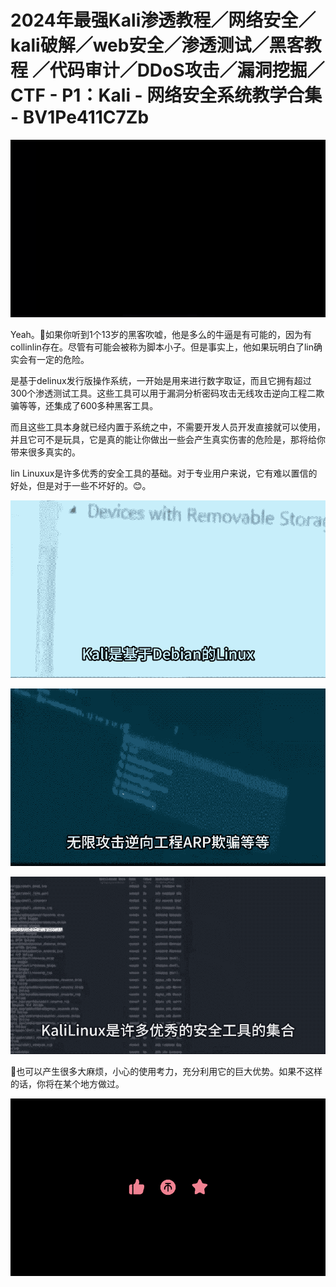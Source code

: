 # 2024年最强Kali渗透教程／网络安全／kali破解／web安全／渗透测试／黑客教程 ／代码审计／DDoS攻击／漏洞挖掘／CTF - P1：Kali - 网络安全系统教学合集 - BV1Pe411C7Zb

![](img/01fa84379a44b284a6e325b85cab9887_0.png)

Yeah。🎼如果你听到1个13岁的黑客吹嘘，他是多么的牛逼是有可能的，因为有collinlin存在。尽管有可能会被称为脚本小子。但是事实上，他如果玩明白了lin确实会有一定的危险。

是基于delinux发行版操作系统，一开始是用来进行数字取证，而且它拥有超过300个渗透测试工具。这些工具可以用于漏洞分析密码攻击无线攻击逆向工程二欺骗等等，还集成了600多种黑客工具。

而且这些工具本身就已经内置于系统之中，不需要开发人员开发直接就可以使用，并且它可不是玩具，它是真的能让你做出一些会产生真实伤害的危险是，那将给你带来很多真实的。

lin Linuxux是许多优秀的安全工具的基础。对于专业用户来说，它有难以置信的好处，但是对于一些不坏好的。😊。



![](img/01fa84379a44b284a6e325b85cab9887_2.png)

![](img/01fa84379a44b284a6e325b85cab9887_3.png)

![](img/01fa84379a44b284a6e325b85cab9887_4.png)

🎼也可以产生很多大麻烦，小心的使用考力，充分利用它的巨大优势。如果不这样的话，你将在某个地方做过。

![](img/01fa84379a44b284a6e325b85cab9887_6.png)